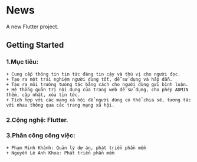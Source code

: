 # News
A new Flutter project.
## Getting Started
### 1.Mục tiêu:
    + Cung cấp thông tin tin tức đáng tin cậy và thú vị cho người đọc.
    + Tạo ra một trải nghiệm người dùng tốt, dễ sử dụng và hấp dẫn.
    + Tạo ra môi trường tương tác bằng cách cho người dùng gửi bình luận.
    + Hệ thống quản trị nội dung của trang web dễ sử dụng, cho phép ADMIN thêm, cập nhật, xóa tin tức.
    + Tích hợp với các mạng xã hội để người dùng có thể chia sẽ, tương tác với nhau thông qua các trang mạng xã hội.
### 2.Cộng nghệ: Flutter.
### 3.Phân công công việc:
    + Phạm Minh Khánh: Quản lý dự án, phát triển phần mềm 
    + Nguyễn Lê Anh Khoa: Phát triển phần mềm
